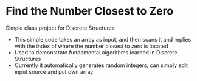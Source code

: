 # Find the Number Closest to Zero
Simple class project for Discrete Structures

+ This simple code takes an array as input, and then scans it and replies with the index of where the number closest to zero is located
+ Used to demonstrate fundamental algorithms learned in Discrete Structures
+ Currently it automatically generates random integers, can simply edit input source and put own array
